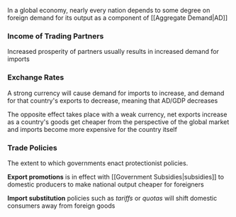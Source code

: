 In a global economy, nearly every nation depends to some degree on foreign demand for its output as a component of [[Aggregate Demand|AD]]

### Income of Trading Partners
Increased prosperity of partners usually results in increased demand for imports

### Exchange Rates
A strong currency will cause demand for imports to increase, and demand for that country's exports to decrease, meaning that AD/GDP decreases

The opposite effect takes place with a weak currency, net exports increase as a country's goods get cheaper from the perspective of the global market and imports become more expensive for the country itself

### Trade Policies
The extent to which governments enact protectionist policies. 

**Export promotions** is in effect with [[Government Subsidies|subsidies]] to domestic producers to make national output cheaper for foreigners

**Import substitution** policies such as *tariffs* or *quotas* will shift domestic consumers away from foreign goods